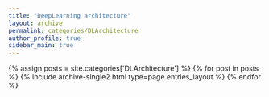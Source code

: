 ```yaml
---
title: "DeepLearning architecture"
layout: archive
permalink: categories/DLArchitecture
author_profile: true
sidebar_main: true
---
```



{% assign posts = site.categories['DLArchitecture'] %}
{% for post in posts %} {% include archive-single2.html type=page.entries_layout %} {% endfor %}